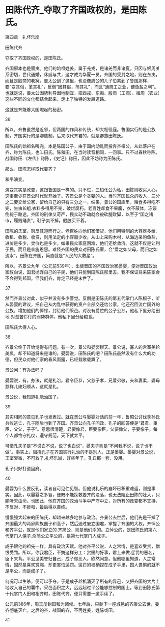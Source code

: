 # 田陈代齐_夺取了齐国政权的，是田陈氏。

第四章　礼坏乐崩

田陈代齐

夺取了齐国政权的，是田陈氏。

齐国原本也是蛮夷。他们的始祖姓姜，属于羌戎，是诸羌而非诸夏。只因与姬周关系密切，世代通婚，休戚与共，这才成为华夏一员。齐国的受封之地，则在东夷，而且是殷商的老窝。姜太公到了这里，也没像周公的儿子伯禽到了鲁国那样，要“变其俗，革其礼”，反倒“因其俗，简其礼”，而且“通商工之业，便鱼盐之利”。也就是说，姜太公因势利导因地制宜，把西戎、东夷、殷商（工商）、姬周（农业）这些不同的文化都结合起来，走上了独特的发展道路。

这就是齐能够大国崛起的秘密。

36

所以，齐鲁虽然是近邻，但两国的作风和传统，却大相径庭。鲁国实行的是公族制，齐国实行的是卿族制。后来取代齐君的，就是卿族田陈氏。

田陈氏的始祖名叫完，本是陈国公子，由于国内动乱而投奔齐桓公，从此落户在齐，称为陈氏，也叫田氏。陈和田，在当时读音相同，一回事。只不过春秋称陈，战国称田.《左传》称陈，《史记》称田，因此不妨称为田陈氏。

那么，田陈怎样取代姜齐？

和平演变。

演变其实是政变，这跟鲁国是一样的。只不过，三桓化公为私，田陈则收买人心。这事至少在景公时代就开始了。齐景公是个贪婪的人。当时齐国民众的收入，三分之二要交给公家，留给自己的只有三分之一。结果，景公的国库里，粮食多得吃不完，生虫长蛆.衣料多得用不完，破烂腐朽。老百姓却食不果腹，衣不蔽体，冻馁倒毙于路途。齐国的刑律又苛严，民众动不动就会被砍腿砍脚，以至于“国之诸市，履贱踊贵”，鞋子卖不掉，假肢买不着。

田陈的氏室，则反其道而行之。老百姓向他们家借贷，他们用特制的大容器多给.收租、收税、收贷，则用法定的小容器少收。从山上采购木材，从海边采购鱼盐，进价是多少，卖价也是多少。如果民众家庭困难，他们还给救济。这就不仅是让利于民，而且是普施恩惠。难怪齐国的民众对田陈氏室，会“爱之如父母，而归之如流水”。田陈在齐国，简直就是“人民的大救星”。

所以，齐景公九年（公元前539年），出使晋国的齐国政治家晏婴，便对晋国政治家叔向说，国君抛弃自己的子民，他们只能到田陈氏那里去。我不保证将来陈家会不会得到邦国。但我们齐，肯定已经是末世了。

37

然而齐景公对此，似乎并没有多少警觉。反倒是田陈氏的第五代掌门人陈桓子，听从晏婴的建议，把自己从内乱中获得的资产全部交还给公家。他还召回流亡国外的公族，增加他们的俸禄，封给他们采邑。对没有爵位的公子公孙，他私下里分给田地.对孤苦伶仃的弱势群体，他私下里分给粮食。

田陈氏大得人心。

38

齐景公终于开始觉得有问题。有一次，景公和晏婴聊天。景公说，寡人的宫室美轮美奂，却不知道将来是谁的。晏婴说，田陈氏的吧？田陈氏虽然没有什么大的功德，但民众对他们家的春风雨露，已经载歌载舞了。

景公问：有办法吗？

晏婴说，有。办法，就是礼治。君令臣恭，父慈子孝，兄爱弟敬，夫和妻柔，婆母慈祥儿媳妇顺从，这就是礼。

景公说，我知道礼能治国了。

39

其实相同的意见孔子也发表过。就在景公与晏婴对话的前一年，鲁昭公讨伐季孙氏兵败逃亡，孔子随后也到了齐国。齐景公向孔子问政，孔子的回答便是“君君，臣臣，父父，子子”。意思很清楚，君要像君，臣要像臣，父要像父，子要像子。每个人都恪守礼仪，遵守规范，天下就太平。

可惜孔夫子是“不说白不说，说了也白说”，晏夫子则是“不问我不说，说了也不做”。事实上，阻挠孔子在齐国实行礼治的不是别人，正是晏婴。晏婴对景公说，王室衰微，不可救了.礼坏乐崩，好些年了。孔丘那一套，没用。

孔子只好打道回府。

40

晏婴为什么要反孔，读者自可见仁见智。但他说礼乐的崩坏已积重难返，则是事实。因此，以晏婴之多智，便既不能挽救姜齐的没落，也无法阻止田陈的壮大，只能听天由命。也因此，他在齐国的政治斗争中严守中立，对所有的政变都不支持，不反对，不掺和，最后得以善终。

慢慢强大起来的田陈氏，却越来越多地参与政治。齐景公去世后，他们先是干掉了齐国最大的两家卿族国子和高子，然后通过废立国君，掌握了齐国的大权。齐悼公和齐平公，就是他们家立的.齐简公，则是他们杀的。立悼公的，是田陈氏的第六代掌门人僖子.杀简公立平公的，是第七代掌门人成子。

成子跟他的祖先一样，具有政治天赋。他对齐平公说，人之常情，是喜欢受赏，憎恨受罚。所以，你我君臣，不妨这样分工：赏赐的好事，君上来做.惩罚的恶名，臣下来背。平公见美誉归自己，成子做恶人，欣然同意。但他哪里知道，人之常情，固然是喜欢赏赐，却更害怕惩罚。惩罚的权柄捏在成子手里，国人畏惧的就不是平公，而是成子了。

何况可以生杀，便可以予夺。于是成子趁机消灭了所有的异己，又把齐国的大片土地收入自己的囊中。采邑面积之大，远远超过平公能够控制的国土。等到田陈氏第十代掌门人田和相齐时，田陈代齐，便只需要一道手续了。

公元前386年，周王册封田和为诸侯。七年后，只剩下一座城邑的齐康公去世，姜齐彻底灭亡。之后的齐，战国的齐，不再姓姜，姓陈或田。

41